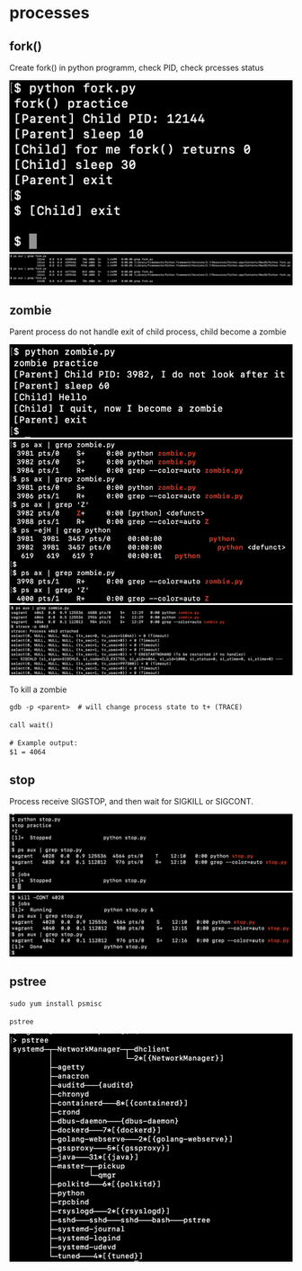 # processes

## fork()

Create fork() in python programm, check PID, check prcesses status

![fork](screenshots/screenshot-fork.png)
![ps aux](screenshots/screenshot-psaux.png)

## zombie

Parent process do not handle exit of child process, child become a zombie

![zombie](screenshots/screenshot-zombie.png)
![zombie ps aux](screenshots/screenshot-zombie-psaux.png)
![zombie sigchld](screenshots/screenshot-zombie-sigchld.png)

To kill a zombie

```
gdb -p <parent>  # will change process state to t+ (TRACE)

call wait()

# Example output:
$1 = 4064 
```

## stop

Process receive SIGSTOP, and then wait for SIGKILL or SIGCONT.

![stop](screenshots/screenshot-stop.png)
![cont](screenshots/screenshot-stop-cont.png)


## pstree

```
sudo yum install psmisc

pstree
```
![pstree](screenshots/screenshot-pstree.png)